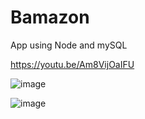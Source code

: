# Bamazon
App using Node and mySQL

https://youtu.be/Am8VijOaIFU

![image](https://user-images.githubusercontent.com/45407326/63052996-89093f80-be95-11e9-80db-2dba7767d18d.png)

![image](https://user-images.githubusercontent.com/45407326/63053253-3419f900-be96-11e9-8cc3-69cb18be1239.png)

